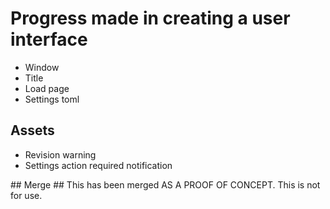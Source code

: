 # Progress made in creating a user interface #

- Window
- Title
- Load page
- Settings toml


## Assets ##
- Revision warning
- Settings action required notification

## Merge ##
This has been merged AS A PROOF OF CONCEPT. This is not for use.